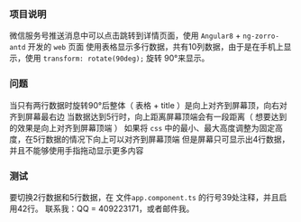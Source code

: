 ### 项目说明

微信服务号推送消息中可以点击跳转到详情页面，使用 `Angular8` + `ng-zorro-antd` 开发的 `web` 页面
使用表格显示多行数据，共有10列数据，由于是在手机上显示，使用 `transform: rotate(90deg);` 旋转
90°来显示。

### 问题

当只有两行数据时旋转90°后整体（ 表格 + title ）是向上对齐到屏幕顶，向右对齐到屏幕最右边
当数据达到5行时，向上距离屏幕顶端会有一段距离（ 想要达到的效果是向上对齐到屏幕顶端 ）
如果将 `css` 中的最小、最大高度调整为固定高度，在5行数据的情况下向上可以对齐到屏幕顶端
但是屏幕只可显示出4行数据，并且不能够使用手指拖动显示更多内容

### 测试

要切换2行数据和5行数据，在 文件`app.component.ts` 的行号39处注释，并且启用42行。
联系我：QQ = 409223171，或者邮件我。